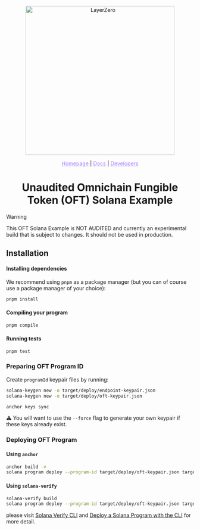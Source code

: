 <p align="center">
  <a href="https://layerzero.network">
    <img alt="LayerZero" style="width: 400px" src="https://docs.layerzero.network/img/LayerZero_Logo_White.svg"/>
  </a>
</p>

<p align="center">
  <a href="https://layerzero.network" style="color: #a77dff">Homepage</a> | <a href="https://docs.layerzero.network/" style="color: #a77dff">Docs</a> | <a href="https://layerzero.network/developers" style="color: #a77dff">Developers</a>
</p>

<h1 align="center">Unaudited Omnichain Fungible Token (OFT) Solana Example</h1>

> [!WARNING]  
> This OFT Solana Example is NOT AUDITED and currently an experimental build that is subject to changes.
> It should not be used in production.
## Installation

#### Installing dependencies

We recommend using `pnpm` as a package manager (but you can of course use a package manager of your choice):

```bash
pnpm install
```

#### Compiling your program

```bash
pnpm compile
```

#### Running tests

```bash
pnpm test
```

### Preparing OFT Program ID

Create `programId` keypair files by running:

```bash
solana-keygen new -o target/deploy/endpoint-keypair.json
solana-keygen new -o target/deploy/oft-keypair.json

anchor keys sync
```

:warning: You will want to use the `--force` flag to generate your own keypair if these keys already exist.

### Deploying OFT Program

#### Using `anchor`

```bash
anchor build -v
solana program deploy --program-id target/deploy/oft-keypair.json target/verifiable/oft.so -u mainnet-beta
```

#### Using `solana-verify`

```bash
solana-verify build
solana program deploy --program-id target/deploy/oft-keypair.json target/deploy/oft.so -u mainnet-beta
```

please visit [Solana Verify CLI](https://github.com/Ellipsis-Labs/solana-verifiable-build) and [Deploy a Solana Program with the CLI](https://docs.solanalabs.com/cli/examples/deploy-a-program) for more detail.